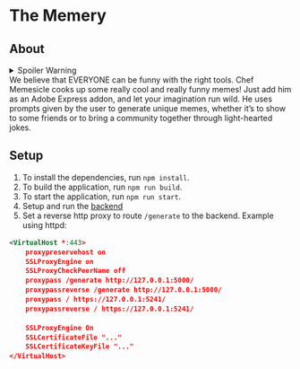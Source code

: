 # The Memery
## About
<details>
	<summary>Spoiler Warning</summary>
	![Me when the water fountain's broken. 🌊🚽😅](images/toilet.png)
</details>
We believe that EVERYONE can be funny with the right tools. 
Chef Memesicle cooks up some really cool and really funny memes! Just add him as an Adobe Express addon, and let your imagination run wild.
He uses prompts given by the user to generate unique memes, whether it’s to show to some friends or to bring a community together through light-hearted jokes.

## Setup

1. To install the dependencies, run `npm install`.
2. To build the application, run `npm run build`.
3. To start the application, run `npm run start`.
4. Setup and run the [backend](https://www.github.com/MrMan314/memery_backend)
5. Set a reverse http proxy to route `/generate` to the backend. Example using httpd:
```xml
<VirtualHost *:443>
	proxypreservehost on
	SSLProxyEngine on
	SSLProxyCheckPeerName off
	proxypass /generate http://127.0.0.1:5000/
	proxypassreverse /generate http://127.0.0.1:5000/
	proxypass / https://127.0.0.1:5241/
	proxypassreverse / https://127.0.0.1:5241/

	SSLProxyEngine On
	SSLCertificateFile "..."
	SSLCertificateKeyFile "..."
</VirtualHost>
```
